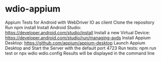 # wdio-appium
Appium Tests for Android with WebDriver IO as client
Clone the repository
Run npm install
Install Android Studio: https://developer.android.com/studio/install
Install a new Virtual Device: https://developer.android.com/studio/run/managing-avds
Install Appium Desktop: https://github.com/appium/appium-desktop
Launch Appium Desktop and Start the Server with the default port 4723
Run tests: npm run test or npx wdio wdio.config
Results will be displayed in the command line
